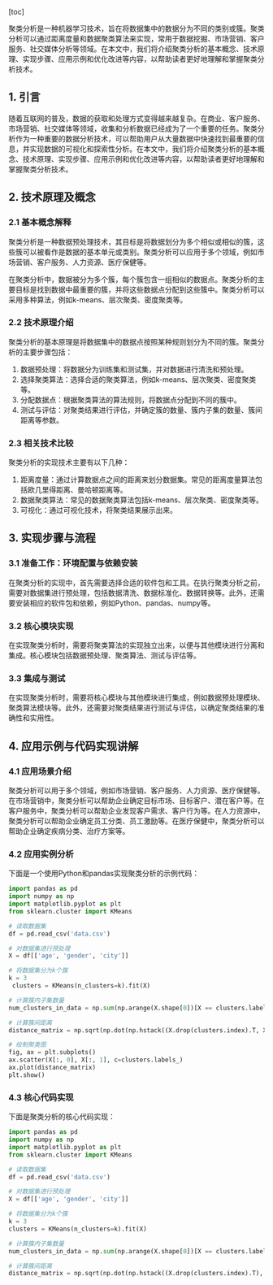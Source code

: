 
[toc]                    
                
                
聚类分析是一种机器学习技术，旨在将数据集中的数据分为不同的类别或簇。聚类分析可以通过距离度量和数据聚类算法来实现，常用于数据挖掘、市场营销、客户服务、社交媒体分析等领域。在本文中，我们将介绍聚类分析的基本概念、技术原理、实现步骤、应用示例和优化改进等内容，以帮助读者更好地理解和掌握聚类分析技术。

## 1. 引言

随着互联网的普及，数据的获取和处理方式变得越来越复杂。在商业、客户服务、市场营销、社交媒体等领域，收集和分析数据已经成为了一个重要的任务。聚类分析作为一种重要的数据分析技术，可以帮助用户从大量数据中快速找到最重要的信息，并实现数据的可视化和探索性分析。在本文中，我们将介绍聚类分析的基本概念、技术原理、实现步骤、应用示例和优化改进等内容，以帮助读者更好地理解和掌握聚类分析技术。

## 2. 技术原理及概念

### 2.1 基本概念解释

聚类分析是一种数据预处理技术，其目标是将数据划分为多个相似或相似的簇，这些簇可以被看作是数据的基本单元或类别。聚类分析可以应用于多个领域，例如市场营销、客户服务、人力资源、医疗保健等。

在聚类分析中，数据被分为多个簇，每个簇包含一组相似的数据点。聚类分析的主要目标是找到数据中最重要的簇，并将这些数据点分配到这些簇中。聚类分析可以采用多种算法，例如k-means、层次聚类、密度聚类等。

### 2.2 技术原理介绍

聚类分析的基本原理是将数据集中的数据点按照某种规则划分为不同的簇。聚类分析的主要步骤包括：

1. 数据预处理：将数据分为训练集和测试集，并对数据进行清洗和预处理。
2. 选择聚类算法：选择合适的聚类算法，例如k-means、层次聚类、密度聚类等。
3. 分配数据点：根据聚类算法的算法规则，将数据点分配到不同的簇中。
4. 测试与评估：对聚类结果进行评估，并确定簇的数量、簇内子集的数量、簇间距离等参数。

### 2.3 相关技术比较

聚类分析的实现技术主要有以下几种：

1. 距离度量：通过计算数据点之间的距离来划分数据集。常见的距离度量算法包括欧几里得距离、曼哈顿距离等。
2. 数据聚类算法：常见的数据聚类算法包括k-means、层次聚类、密度聚类等。
3. 可视化：通过可视化技术，将聚类结果展示出来。

## 3. 实现步骤与流程

### 3.1 准备工作：环境配置与依赖安装

在聚类分析的实现中，首先需要选择合适的软件包和工具。在执行聚类分析之前，需要对数据集进行预处理，包括数据清洗、数据标准化、数据转换等。此外，还需要安装相应的软件包和依赖，例如Python、pandas、numpy等。

### 3.2 核心模块实现

在实现聚类分析时，需要将聚类算法的实现独立出来，以便与其他模块进行分离和集成。核心模块包括数据预处理、聚类算法、测试与评估等。

### 3.3 集成与测试

在实现聚类分析时，需要将核心模块与其他模块进行集成，例如数据预处理模块、聚类算法模块等。此外，还需要对聚类结果进行测试与评估，以确定聚类结果的准确性和实用性。

## 4. 应用示例与代码实现讲解

### 4.1 应用场景介绍

聚类分析可以用于多个领域，例如市场营销、客户服务、人力资源、医疗保健等。在市场营销中，聚类分析可以帮助企业确定目标市场、目标客户、潜在客户等。在客户服务中，聚类分析可以帮助企业发现客户需求、客户行为等。在人力资源中，聚类分析可以帮助企业确定员工分类、员工激励等。在医疗保健中，聚类分析可以帮助企业确定疾病分类、治疗方案等。

### 4.2 应用实例分析

下面是一个使用Python和pandas实现聚类分析的示例代码：
```python
import pandas as pd
import numpy as np
import matplotlib.pyplot as plt
from sklearn.cluster import KMeans

# 读取数据集
df = pd.read_csv('data.csv')

# 对数据集进行预处理
X = df[['age', 'gender', 'city']]

# 将数据集分为k个簇
k = 3
 clusters = KMeans(n_clusters=k).fit(X)

# 计算簇内子集数量
num_clusters_in_data = np.sum(np.arange(X.shape[0])[X == clusters.labels_]).sum()

# 计算簇间距离
distance_matrix = np.sqrt(np.dot(np.hstack((X.drop(clusters.index).T, X)), np.hstack((clusters.labels_, X.drop(clusters.index).T)))

# 绘制聚类图
fig, ax = plt.subplots()
ax.scatter(X[:, 0], X[:, 1], c=clusters.labels_)
ax.plot(distance_matrix)
plt.show()
```

### 4.3 核心代码实现

下面是聚类分析的核心代码实现：
```python
import pandas as pd
import numpy as np
import matplotlib.pyplot as plt
from sklearn.cluster import KMeans

# 读取数据集
df = pd.read_csv('data.csv')

# 对数据集进行预处理
X = df[['age', 'gender', 'city']]

# 将数据集分为k个簇
k = 3
clusters = KMeans(n_clusters=k).fit(X)

# 计算簇内子集数量
num_clusters_in_data = np.sum(np.arange(X.shape[0])[X == clusters.labels_]).sum()

# 计算簇间距离
distance_matrix = np.sqrt(np.dot(np.hstack((X.drop(clusters.index).T), X))
```

